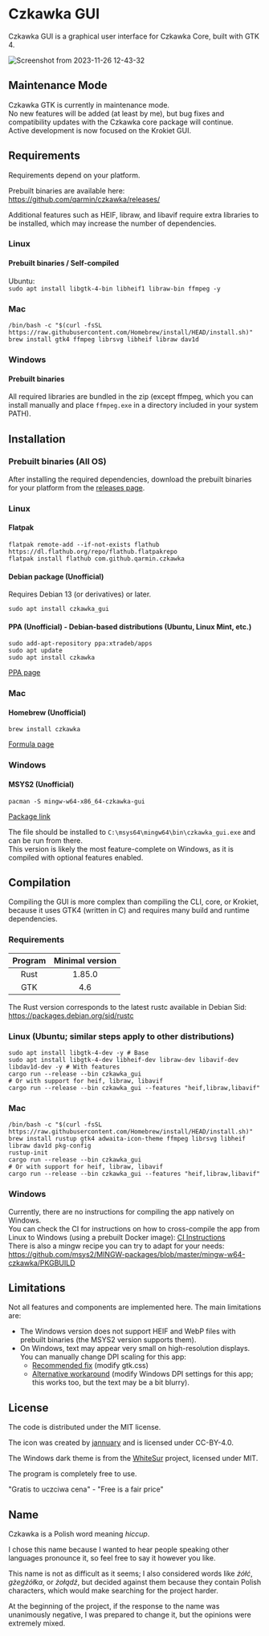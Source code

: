 # Czkawka GUI

Czkawka GUI is a graphical user interface for Czkawka Core, built with GTK 4.

![Screenshot from 2023-11-26 12-43-32](https://github.com/qarmin/czkawka/assets/41945903/722ed490-0be1-4dac-bcfc-182a4d0787dc)

## Maintenance Mode

Czkawka GTK is currently in maintenance mode.  
No new features will be added (at least by me), but bug fixes and compatibility updates with the Czkawka core package will continue.  
Active development is now focused on the Krokiet GUI.

## Requirements

Requirements depend on your platform.

Prebuilt binaries are available here: https://github.com/qarmin/czkawka/releases/

Additional features such as HEIF, libraw, and libavif require extra libraries to be installed, which may increase the number of dependencies.

### Linux

#### Prebuilt binaries / Self-compiled

Ubuntu:  
`sudo apt install libgtk-4-bin libheif1 libraw-bin ffmpeg -y`

### Mac

```
/bin/bash -c "$(curl -fsSL https://raw.githubusercontent.com/Homebrew/install/HEAD/install.sh)"
brew install gtk4 ffmpeg librsvg libheif libraw dav1d
```

### Windows

#### Prebuilt binaries
All required libraries are bundled in the zip (except ffmpeg, which you can install manually and place `ffmpeg.exe` in a directory included in your system PATH).

## Installation

### Prebuilt binaries (All OS)
After installing the required dependencies, download the prebuilt binaries for your platform from the [releases page](https://github.com/qarmin/czkawka/releases).

### Linux

#### Flatpak
```
flatpak remote-add --if-not-exists flathub https://dl.flathub.org/repo/flathub.flatpakrepo
flatpak install flathub com.github.qarmin.czkawka
```

#### Debian package (Unofficial) 
Requires Debian 13 (or derivatives) or later.
```
sudo apt install czkawka_gui
```

#### PPA (Unofficial) - Debian-based distributions (Ubuntu, Linux Mint, etc.)
```
sudo add-apt-repository ppa:xtradeb/apps
sudo apt update
sudo apt install czkawka
```
[PPA page](https://launchpad.net/~xtradeb/+archive/ubuntu/apps)

### Mac

#### Homebrew (Unofficial)
```
brew install czkawka
```
[Formula page](https://formulae.brew.sh/formula/czkawka)

### Windows

#### MSYS2 (Unofficial)
```
pacman -S mingw-w64-x86_64-czkawka-gui
```
[Package link](https://packages.msys2.org/base/mingw-w64-czkawka)

The file should be installed to `C:\msys64\mingw64\bin\czkawka_gui.exe` and can be run from there.  
This version is likely the most feature-complete on Windows, as it is compiled with optional features enabled.

## Compilation

Compiling the GUI is more complex than compiling the CLI, core, or Krokiet, because it uses GTK4 (written in C) and requires many build and runtime dependencies.

### Requirements

| Program | Minimal version |
|:-------:|:---------------:|
|  Rust   |     1.85.0      | 
|   GTK   |       4.6       |

The Rust version corresponds to the latest rustc available in Debian Sid: https://packages.debian.org/sid/rustc

### Linux (Ubuntu; similar steps apply to other distributions)

```shell
sudo apt install libgtk-4-dev -y # Base
sudo apt install libgtk-4-dev libheif-dev libraw-dev libavif-dev libdav1d-dev -y # With features
cargo run --release --bin czkawka_gui
# Or with support for heif, libraw, libavif
cargo run --release --bin czkawka_gui --features "heif,libraw,libavif"
```

### Mac

```shell
/bin/bash -c "$(curl -fsSL https://raw.githubusercontent.com/Homebrew/install/HEAD/install.sh)"
brew install rustup gtk4 adwaita-icon-theme ffmpeg librsvg libheif libraw dav1d pkg-config
rustup-init
cargo run --release --bin czkawka_gui
# Or with support for heif, libraw, libavif
cargo run --release --bin czkawka_gui --features "heif,libraw,libavif"
```

### Windows

Currently, there are no instructions for compiling the app natively on Windows.</br>
You can check the CI for instructions on how to cross-compile the app from Linux to Windows (using a prebuilt Docker image): [CI Instructions](../.github/workflows/windows.yml)</br>
There is also a mingw recipe you can try to adapt for your needs: https://github.com/msys2/MINGW-packages/blob/master/mingw-w64-czkawka/PKGBUILD

## Limitations

Not all features and components are implemented here. The main limitations are:

- The Windows version does not support HEIF and WebP files with prebuilt binaries (the MSYS2 version supports them).
- On Windows, text may appear very small on high-resolution displays. You can manually change DPI scaling for this app:
    - [Recommended fix](https://github.com/qarmin/czkawka/issues/787#issuecomment-1292253437) (modify gtk.css)
    - [Alternative workaround](https://github.com/qarmin/czkawka/issues/863#issuecomment-1416761308) (modify Windows DPI settings for this app; this works too, but the text may be a bit blurry).

## License

The code is distributed under the MIT license.

The icon was created by [jannuary](https://github.com/jannuary) and is licensed under CC-BY-4.0.

The Windows dark theme is from the [WhiteSur](https://github.com/slypy/whitesur-gtk4-theme) project, licensed under MIT.

The program is completely free to use.

"Gratis to uczciwa cena" - "Free is a fair price"

## Name

Czkawka is a Polish word meaning _hiccup_.

I chose this name because I wanted to hear people speaking other languages pronounce it, so feel free to say it however you like.

This name is not as difficult as it seems; I also considered words like _żółć_, _gżegżółka_, or _żołądź_, but decided against them because they contain Polish characters, which would make searching for the project harder.

At the beginning of the project, if the response to the name was unanimously negative, I was prepared to change it, but the opinions were extremely mixed.
